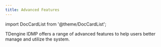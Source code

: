 ```yaml
---
title: Advanced Features
---
```


import DocCardList from '@theme/DocCardList';

TDengine IDMP offers a range of advanced features to help users better manage and utilize the system.

<DocCardList />
